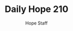 ---
image: /assets/img/daily-hope-default-artwork.png
title: Daily Hope 210
number: 210
categories:
  - Daily Hope
author: Hope Staff
notes: Daily Hope 210
embed: >-
  <iframe style="border-radius:12px" src="https://open.spotify.com/embed/episode/5ExrI3kf5dtLmoCpBS5ril?utm_source=generator" width="100%" height="152" frameBorder="0" allowfullscreen="" allow="autoplay; clipboard-write; encrypted-media; fullscreen; picture-in-picture" loading="lazy"></iframe>
---